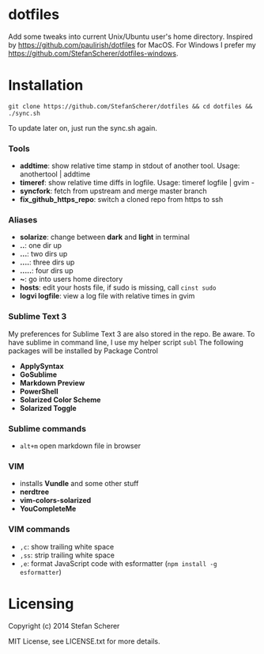 # dotfiles

Add some tweaks into current Unix/Ubuntu user's home directory.
Inspired by <https://github.com/paulirish/dotfiles> for MacOS.
For Windows I prefer my <https://github.com/StefanScherer/dotfiles-windows>.

# Installation
    git clone https://github.com/StefanScherer/dotfiles && cd dotfiles && ./sync.sh

To update later on, just run the sync.sh again.

### Tools

* **addtime**: show relative time stamp in stdout of another tool.
  Usage: anothertool | addtime
* **timeref**: show relative time diffs in logfile.
  Usage: timeref logfile | gvim -
* **syncfork**: fetch from upstream and merge master branch
* **fix_github_https_repo**: switch a cloned repo from https to ssh

### Aliases

* **solarize**: change between **dark** and **light** in terminal
* **..**: one dir up
* **...**: two dirs up
* **....**: three dirs up
* **.....**: four dirs up
* **~**: go into users home directory
* **hosts**: edit your hosts file, if sudo is missing, call `cinst sudo`
* **logvi logfile**: view a log file with relative times in gvim

### Sublime Text 3

My preferences for Sublime Text 3 are also stored in the repo. Be aware.
To have sublime in command line, I use my helper script `subl`
The following packages will be installed by Package Control

* **ApplySyntax**
* **GoSublime**
* **Markdown Preview**
* **PowerShell**
* **Solarized Color Scheme**
* **Solarized Toggle**


### Sublime commands

* `alt+m` open markdown file in browser

### VIM

* installs **Vundle** and some other stuff
* **nerdtree**
* **vim-colors-solarized**
* **YouCompleteMe**

### VIM commands

* `,c`: show trailing white space
* `,ss`: strip trailing white space
* `,e`: format JavaScript code with esformatter (`npm install -g esformatter`)

# Licensing
Copyright (c) 2014 Stefan Scherer

MIT License, see LICENSE.txt for more details.

